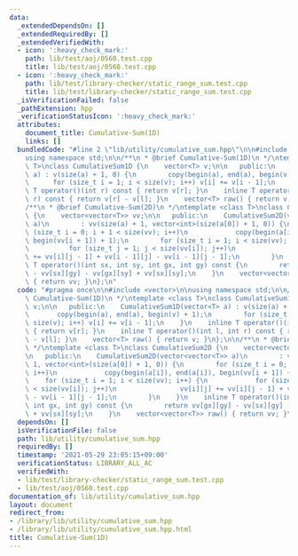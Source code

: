 ```yaml
---
data:
  _extendedDependsOn: []
  _extendedRequiredBy: []
  _extendedVerifiedWith:
  - icon: ':heavy_check_mark:'
    path: lib/test/aoj/0560.test.cpp
    title: lib/test/aoj/0560.test.cpp
  - icon: ':heavy_check_mark:'
    path: lib/test/library-checker/static_range_sum.test.cpp
    title: lib/test/library-checker/static_range_sum.test.cpp
  _isVerificationFailed: false
  _pathExtension: hpp
  _verificationStatusIcon: ':heavy_check_mark:'
  attributes:
    document_title: Cumulative-Sum(1D)
    links: []
  bundledCode: "#line 2 \"lib/utility/cumulative_sum.hpp\"\n\n#include <vector>\n\n\
    using namespace std;\n\n/**\n * @brief Cumulative-Sum(1D)\n */\ntemplate <class\
    \ T>\nclass CumulativeSum1D {\n    vector<T> v;\n\n   public:\n    CumulativeSum1D(vector<T>\
    \ a) : v(size(a) + 1, 0) {\n        copy(begin(a), end(a), begin(v) + 1);\n  \
    \      for (size_t i = 1; i < size(v); i++) v[i] += v[i - 1];\n    }\n    inline\
    \ T operator()(int r) const { return v[r]; }\n    inline T operator()(int l, int\
    \ r) const { return v[r] - v[l]; }\n    vector<T> raw() { return v; }\n};\n\n\
    /**\n * @brief Cumulative-Sum(2D)\n */\ntemplate <class T>\nclass CumulativeSum2D\
    \ {\n    vector<vector<T>> vv;\n\n   public:\n    CumulativeSum2D(vector<vector<T>>\
    \ a)\n        : vv(size(a) + 1, vector<int>(size(a[0]) + 1, 0)) {\n        for\
    \ (size_t i = 0; i + 1 < size(vv); i++)\n            copy(begin(a[i]), end(a[i]),\
    \ begin(vv[i + 1]) + 1);\n        for (size_t i = 1; i < size(vv); i++) {\n  \
    \          for (size_t j = 1; j < size(vv[i]); j++)\n                vv[i][j]\
    \ += vv[i][j - 1] + vv[i - 1][j] - vv[i - 1][j - 1];\n        }\n    }\n    inline\
    \ T operator()(int sx, int sy, int gx, int gy) const {\n        return vv[gx][gy]\
    \ - vv[sx][gy] - vv[gx][sy] + vv[sx][sy];\n    }\n    vector<vector<T>> raw()\
    \ { return vv; }\n};\n"
  code: "#pragma once\n\n#include <vector>\n\nusing namespace std;\n\n/**\n * @brief\
    \ Cumulative-Sum(1D)\n */\ntemplate <class T>\nclass CumulativeSum1D {\n    vector<T>\
    \ v;\n\n   public:\n    CumulativeSum1D(vector<T> a) : v(size(a) + 1, 0) {\n \
    \       copy(begin(a), end(a), begin(v) + 1);\n        for (size_t i = 1; i <\
    \ size(v); i++) v[i] += v[i - 1];\n    }\n    inline T operator()(int r) const\
    \ { return v[r]; }\n    inline T operator()(int l, int r) const { return v[r]\
    \ - v[l]; }\n    vector<T> raw() { return v; }\n};\n\n/**\n * @brief Cumulative-Sum(2D)\n\
    \ */\ntemplate <class T>\nclass CumulativeSum2D {\n    vector<vector<T>> vv;\n\
    \n   public:\n    CumulativeSum2D(vector<vector<T>> a)\n        : vv(size(a) +\
    \ 1, vector<int>(size(a[0]) + 1, 0)) {\n        for (size_t i = 0; i + 1 < size(vv);\
    \ i++)\n            copy(begin(a[i]), end(a[i]), begin(vv[i + 1]) + 1);\n    \
    \    for (size_t i = 1; i < size(vv); i++) {\n            for (size_t j = 1; j\
    \ < size(vv[i]); j++)\n                vv[i][j] += vv[i][j - 1] + vv[i - 1][j]\
    \ - vv[i - 1][j - 1];\n        }\n    }\n    inline T operator()(int sx, int sy,\
    \ int gx, int gy) const {\n        return vv[gx][gy] - vv[sx][gy] - vv[gx][sy]\
    \ + vv[sx][sy];\n    }\n    vector<vector<T>> raw() { return vv; }\n};\n"
  dependsOn: []
  isVerificationFile: false
  path: lib/utility/cumulative_sum.hpp
  requiredBy: []
  timestamp: '2021-05-29 23:05:15+09:00'
  verificationStatus: LIBRARY_ALL_AC
  verifiedWith:
  - lib/test/library-checker/static_range_sum.test.cpp
  - lib/test/aoj/0560.test.cpp
documentation_of: lib/utility/cumulative_sum.hpp
layout: document
redirect_from:
- /library/lib/utility/cumulative_sum.hpp
- /library/lib/utility/cumulative_sum.hpp.html
title: Cumulative-Sum(1D)
---
```

